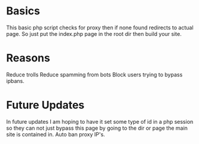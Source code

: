 # Basics
This basic php script checks for proxy then if none found redirects to actual page. So just put the index.php page in the root dir then build your site.
# Reasons
Reduce trolls
Reduce spamming from bots
Block users trying to bypass ipbans.

# Future Updates
In future updates I am hoping to have it set some type of id in a php session so they can not just bypass this page by going to the dir or page the main site is contained in.
Auto ban proxy IP's.

